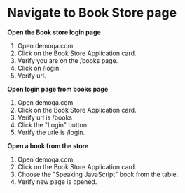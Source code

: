 # Navigate to Book Store page

**Open the Book store login page**
1. Open demoqa.com
2. Click on the Book Store Application card.
3. Verify you are on the /books page.
4. Click on /login.
5. Verify url.

**Open login page from books page**
1. Open demoqa.com
2. Click on the Book Store Application card.
3. Verify url is /books
4. Click the "Login" button.
5. Verify the urle is /login.

**Open a book from the store**
1. Open demoqa.com.
2. Click on the Book Store Application card.
3. Choose the "Speaking JavaScript" book from the table.
4. Verify new page is opened.